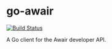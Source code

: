 # go-awair

[![Build Status](https://travis-ci.org/mhickman/go-awair.svg?branch=master)](https://travis-ci.org/mhickman/go-awair)

A Go client for the Awair developer API.
